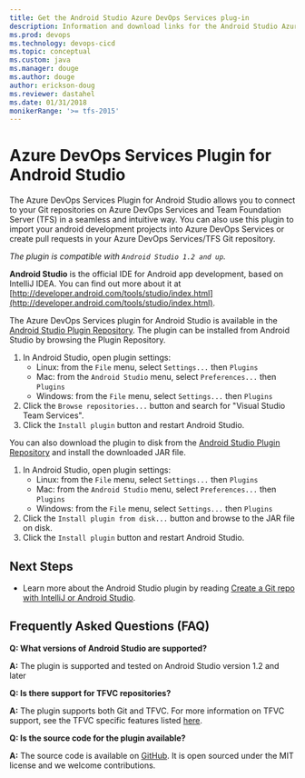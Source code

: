 ```yaml
---
title: Get the Android Studio Azure DevOps Services plug-in
description: Information and download links for the Android Studio Azure DevOps Services plug-in
ms.prod: devops
ms.technology: devops-cicd 
ms.topic: conceptual
ms.custom: java
ms.manager: douge
ms.author: douge
author: erickson-doug
ms.reviewer: dastahel
ms.date: 01/31/2018
monikerRange: '>= tfs-2015'
---
```



# Azure DevOps Services Plugin for Android Studio

The Azure DevOps Services Plugin for Android Studio allows you to connect to your Git repositories on Azure DevOps Services and Team Foundation Server (TFS) in a seamless and intuitive way. You can also use this plugin to import your android development projects into Azure DevOps Services or create pull requests in your Azure DevOps Services/TFS Git repository.

*The plugin is compatible with `Android Studio 1.2 and up`.*


**Android Studio** is the official IDE for Android app development, based on IntelliJ IDEA. You can find out more about it at [http://developer.android.com/tools/studio/index.html](http://developer.android.com/tools/studio/index.html). 

The Azure DevOps Services plugin for Android Studio is available in the [Android Studio Plugin Repository](http://plugins.jetbrains.com/plugin/7981?pr=androidstudio).
The plugin can be installed from Android Studio by browsing the Plugin Repository.

1. In Android Studio, open plugin settings:
    - Linux: from the `File` menu, select `Settings...` then `Plugins`
    - Mac: from the `Android Studio` menu, select `Preferences...` then `Plugins`
    - Windows: from the `File` menu, select `Settings...` then `Plugins`
1. Click the `Browse repositories...` button and search for "Visual Studio Team Services". 
1. Click the `Install plugin` button and restart Android Studio. 

 You can also download the plugin to disk from the [Android Studio Plugin Repository](http://plugins.jetbrains.com/plugin/7981?pr=androidstudio) and install the downloaded JAR file.

1. In Android Studio, open plugin settings:
    - Linux: from the `File` menu, select `Settings...` then `Plugins`
    - Mac: from the `Android Studio` menu, select `Preferences...` then `Plugins`
    - Windows: from the `File` menu, select `Settings...` then `Plugins`
1. Click the `Install plugin from disk...` button and browse to the JAR file on disk.
1. Click the `Install plugin` button and restart Android Studio. 

## Next Steps

- Learn more about the Android Studio plugin by reading [Create a Git repo with IntelliJ or Android Studio](/azure/devops/repos/git/create-repo-intellij).

## Frequently Asked Questions (FAQ)

**Q:  What versions of Android Studio are supported?**

**A:** The plugin is supported and tested on Android Studio version 1.2 and later

**Q:  Is there support for TFVC repositories?**

**A:** The plugin supports both Git and TFVC. For more information on TFVC support, see the TFVC specific features listed [here](http://plugins.jetbrains.com/plugin/7981?pr=androidstudio).

**Q:  Is the source code for the plugin available?**

**A:** The source code is available on [GitHub](https://github.com/Microsoft/vso-intelliJ). It is open sourced under the MIT license and we welcome contributions.  

